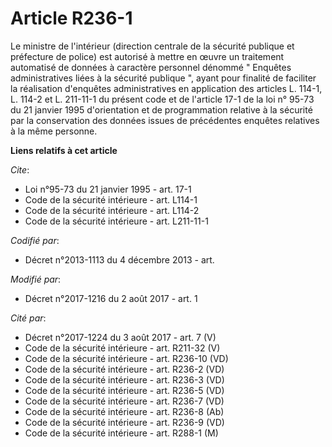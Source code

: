 # Article R236-1

Le ministre de l'intérieur (direction centrale de la sécurité publique et préfecture de police) est autorisé à mettre en
œuvre un traitement automatisé de données à caractère personnel dénommé " Enquêtes administratives liées à la sécurité
publique ", ayant pour finalité de faciliter la réalisation d'enquêtes administratives en application des articles L. 114-1,
L. 114-2 et L. 211-11-1 du présent code et de l'article 17-1 de la loi n° 95-73 du 21 janvier 1995 d'orientation et de
programmation relative à la sécurité par la conservation des données issues de précédentes enquêtes relatives à la même
personne.

**Liens relatifs à cet article**

_Cite_:

  - Loi n°95-73 du 21 janvier 1995 - art. 17-1
  - Code de la sécurité intérieure - art. L114-1
  - Code de la sécurité intérieure - art. L114-2
  - Code de la sécurité intérieure - art. L211-11-1

_Codifié par_:

  - Décret n°2013-1113 du 4 décembre 2013 - art.

_Modifié par_:

  - Décret n°2017-1216 du 2 août 2017 - art. 1

_Cité par_:

  - Décret n°2017-1224 du 3 août 2017 - art. 7 (V)
  - Code de la sécurité intérieure - art. R211-32 (V)
  - Code de la sécurité intérieure - art. R236-10 (VD)
  - Code de la sécurité intérieure - art. R236-2 (VD)
  - Code de la sécurité intérieure - art. R236-3 (VD)
  - Code de la sécurité intérieure - art. R236-5 (VD)
  - Code de la sécurité intérieure - art. R236-7 (VD)
  - Code de la sécurité intérieure - art. R236-8 (Ab)
  - Code de la sécurité intérieure - art. R236-9 (VD)
  - Code de la sécurité intérieure - art. R288-1 (M)
